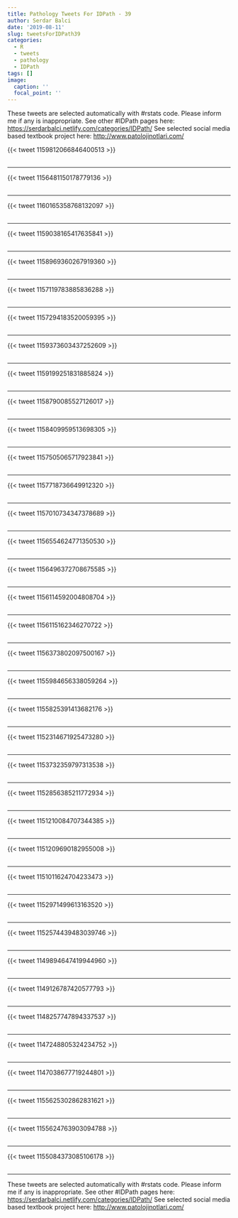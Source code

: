 ```yaml
---
title: Pathology Tweets For IDPath - 39
author: Serdar Balci
date: '2019-08-11'
slug: tweetsForIDPath39
categories:
  - R
  - tweets
  - pathology
  - IDPath
tags: []
image:
  caption: ''
  focal_point: ''
---
```



These tweets are selected automatically with #rstats code. Please inform me if any is inappropriate.
See other #IDPath pages here: https://serdarbalci.netlify.com/categories/IDPath/ 
See selected social media based textbook project here: http://www.patolojinotlari.com/

{{< tweet 1159812066846400513 >}}
<br>
<br>
<hr>
{{< tweet 1156481150178779136 >}}
<br>
<br>
<hr>
{{< tweet 1160165358768132097 >}}
<br>
<br>
<hr>
{{< tweet 1159038165417635841 >}}
<br>
<br>
<hr>
{{< tweet 1158969360267919360 >}}
<br>
<br>
<hr>
{{< tweet 1157119783885836288 >}}
<br>
<br>
<hr>
{{< tweet 1157294183520059395 >}}
<br>
<br>
<hr>
{{< tweet 1159373603437252609 >}}
<br>
<br>
<hr>
{{< tweet 1159199251831885824 >}}
<br>
<br>
<hr>
{{< tweet 1158790085527126017 >}}
<br>
<br>
<hr>
{{< tweet 1158409959513698305 >}}
<br>
<br>
<hr>
{{< tweet 1157505065717923841 >}}
<br>
<br>
<hr>
{{< tweet 1157718736649912320 >}}
<br>
<br>
<hr>
{{< tweet 1157010734347378689 >}}
<br>
<br>
<hr>
{{< tweet 1156554624771350530 >}}
<br>
<br>
<hr>
{{< tweet 1156496372708675585 >}}
<br>
<br>
<hr>
{{< tweet 1156114592004808704 >}}
<br>
<br>
<hr>
{{< tweet 1156115162346270722 >}}
<br>
<br>
<hr>
{{< tweet 1156373802097500167 >}}
<br>
<br>
<hr>
{{< tweet 1155984656338059264 >}}
<br>
<br>
<hr>
{{< tweet 1155825391413682176 >}}
<br>
<br>
<hr>
{{< tweet 1152314671925473280 >}}
<br>
<br>
<hr>
{{< tweet 1153732359797313538 >}}
<br>
<br>
<hr>
{{< tweet 1152856385211772934 >}}
<br>
<br>
<hr>
{{< tweet 1151210084707344385 >}}
<br>
<br>
<hr>
{{< tweet 1151209690182955008 >}}
<br>
<br>
<hr>
{{< tweet 1151011624704233473 >}}
<br>
<br>
<hr>
{{< tweet 1152971499613163520 >}}
<br>
<br>
<hr>
{{< tweet 1152574439483039746 >}}
<br>
<br>
<hr>
{{< tweet 1149894647419944960 >}}
<br>
<br>
<hr>
{{< tweet 1149126787420577793 >}}
<br>
<br>
<hr>
{{< tweet 1148257747894337537 >}}
<br>
<br>
<hr>
{{< tweet 1147248805324234752 >}}
<br>
<br>
<hr>
{{< tweet 1147038677719244801 >}}
<br>
<br>
<hr>
{{< tweet 1155625302862831621 >}}
<br>
<br>
<hr>
{{< tweet 1155624763903094788 >}}
<br>
<br>
<hr>
{{< tweet 1155084373085106178 >}}
<br>
<br>
<hr>


These tweets are selected automatically with #rstats code. Please inform me if any is inappropriate.
See other #IDPath pages here: https://serdarbalci.netlify.com/categories/IDPath/ 
See selected social media based textbook project here: http://www.patolojinotlari.com/

